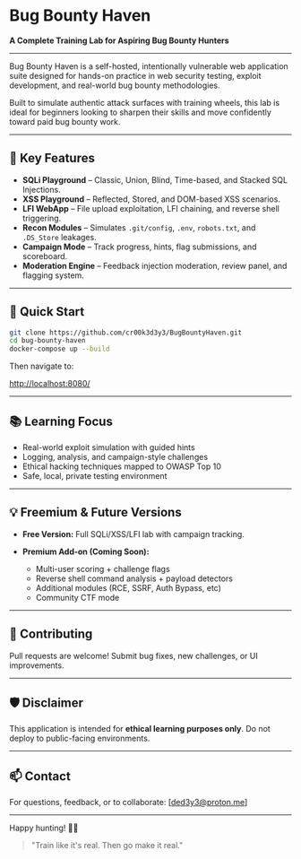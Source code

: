 # Bug Bounty Haven

**A Complete Training Lab for Aspiring Bug Bounty Hunters**

---

Bug Bounty Haven is a self-hosted, intentionally vulnerable web application suite designed for hands-on practice in web security testing, exploit development, and real-world bug bounty methodologies.

Built to simulate authentic attack surfaces with training wheels, this lab is ideal for beginners looking to sharpen their skills and move confidently toward paid bug bounty work.

---

## 🎯 Key Features

* **SQLi Playground** – Classic, Union, Blind, Time-based, and Stacked SQL Injections.
* **XSS Playground** – Reflected, Stored, and DOM-based XSS scenarios.
* **LFI WebApp** – File upload exploitation, LFI chaining, and reverse shell triggering.
* **Recon Modules** – Simulates `.git/config`, `.env`, `robots.txt`, and `.DS_Store` leakages.
* **Campaign Mode** – Track progress, hints, flag submissions, and scoreboard.
* **Moderation Engine** – Feedback injection moderation, review panel, and flagging system.

---

## 🚀 Quick Start

```bash
git clone https://github.com/cr00k3d3y3/BugBountyHaven.git
cd bug-bounty-haven
docker-compose up --build
```

Then navigate to:

[http://localhost:8080/](http://localhost:8080)

---

## 📚 Learning Focus

* Real-world exploit simulation with guided hints
* Logging, analysis, and campaign-style challenges
* Ethical hacking techniques mapped to OWASP Top 10
* Safe, local, private testing environment

---

## 💡 Freemium & Future Versions

* **Free Version:** Full SQLi/XSS/LFI lab with campaign tracking.
* **Premium Add-on (Coming Soon):**

  * Multi-user scoring + challenge flags
  * Reverse shell command analysis + payload detectors
  * Additional modules (RCE, SSRF, Auth Bypass, etc)
  * Community CTF mode

---

## 🤝 Contributing

Pull requests are welcome! Submit bug fixes, new challenges, or UI improvements.

---

## 🛡️ Disclaimer

This application is intended for **ethical learning purposes only**. Do not deploy to public-facing environments.

---

## 📫 Contact

For questions, feedback, or to collaborate: \[[ded3y3@proton.me](mailto:ded3y3@proton.me)]

---

Happy hunting! 🐞🏴

> "Train like it's real. Then go make it real."

